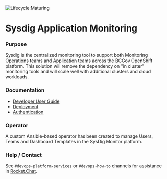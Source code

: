 ![Lifecycle:Maturing](https://img.shields.io/badge/Lifecycle-Maturing-007EC6)

# Sysdig Application Monitoring

### Purpose
Sysdig is the centralized monitoring tool to support both Monitoring Operations teams and Application teams across the BCGov OpenShift platform. This solution will remove the dependency on "in cluster" monitoring tools and will scale well with additional clusters and cloud workloads. 

### Documentation
- [Developer User Guide](https://github.com/bcgov/platform-developer-docs/blob/main/src/docs/app-monitoring/sysdig-monitor-onboarding.md)
- [Deployment](docs/deployment.md)
- [Authentication](docs/auth.md)

### Operator
A custom Ansible-based operator has been created to manage Users, Teams and Dashboard Templates in the SysDig Monitor platform. 

### Help / Contact
See `#devops-platform-services` or `#devops-how-to` channels for assistance in [Rocket.Chat](https://chat.developer.gov.bc.ca/).
